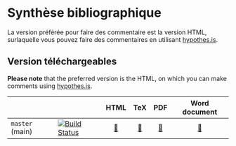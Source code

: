 # Synthèse bibliographique

La version préférée pour faire des commentaire est la version HTML, surlaquelle vous pouvez faire des commentaires en utilisant [hypothes.is](https://hypothes.is/).


## Version téléchargeables

[master_pdf]: https://clementviolet.github.io/ms_references_synth/Comment_caractériser_et_inférer_les_interactions.pdf
[master_tex]: https://clementviolet.github.io/ms_references_synth/Comment_caractériser_et_inférer_les_interactions.tex
[master_doc]: https://clementviolet.github.io/ms_references_synth/Comment_caractériser_et_inférer_les_interactions.docx
[master_html]: https://clementviolet.github.io/ms_references_synth/index.html
[master_travis]: https://travis-ci.org/clementviolet/ms_references_synth.svg?branch=master

**Please note** that the preferred version is the HTML, on which you can
make comments using [hypothes.is](https://hypothes.is/).

|                 |                                |            HTML            |             TeX            |             PDF            |        Word document        |
|-----------------|--------------------------------|:--------------------------:|:--------------------------:|:--------------------------:|:---------------------------:|
| `master` (main) | [![Build Status](https://travis-ci.com/clementviolet/ms_references_synth.svg?branch=master)](https://travis-ci.org/clementviolet/ms_references_synth) | [:blue_book:][master_html] | [:notebook:][master_tex] | [:green_book:][master_pdf] | [:orange_book:][master_doc] |